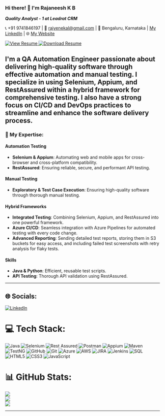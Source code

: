 ### Hi there! 👋 I'm Rajaneesh K B 
***Quality Analyst - 1 at Leadrat CRM***  

📞 +91 9741846197 | 📧 [rajyenekal@gmail.com](mailto:rajyenekal@gmail.com) | 📍 Bengaluru, Karnataka | [My LinkedIn](https://www.linkedin.com/in/rajaneesh-k-b-68965b221/) | 🌐 [My Website](https://rajyenekal.github.io/)




<a href="https://drive.google.com/file/d/1aXCpzMXo331EiskKuv0GAfPdWMYvWCXc/view?usp=sharing" target="_blank" aria-label="View Resume" title="View my resume">
  <img src="https://img.shields.io/badge/View-purple?style=for-the-badge&logo=eye" alt="View Resume">
</a>
<a href="https://drive.google.com/uc?export=download&id=1aXCpzMXo331EiskKuv0GAfPdWMYvWCXc" aria-label="Download Resume" title="Download my resume">
<img <img src="https://img.shields.io/badge/Download-blue?style=for-the-badge&logo=download" alt="Download Resume" />

</a>



I'm a **QA Automation Engineer** passionate about delivering high-quality software through effective automation and manual testing. I specialize in using **Selenium**, **Appium**, and **RestAssured** within a hybrid framework for comprehensive testing. I also have a strong focus on **CI/CD** and **DevOps** practices to streamline and enhance the software delivery process.
---

### 🚀 My Expertise:

#### **Automation Testing**
- **Selenium & Appium**: Automating web and mobile apps for cross-browser and cross-platform compatibility.
- **RestAssured**: Ensuring reliable, secure, and performant API testing.

#### **Manual Testing**
- **Exploratory & Test Case Execution**: Ensuring high-quality software through thorough manual testing.

#### **Hybrid Frameworks**
- **Integrated Testing**: Combining Selenium, Appium, and RestAssured into one powerful framework.
- **Azure CI/CD**: Seamless integration with Azure Pipelines for automated testing with every code change.
- **Advanced Reporting**: Sending detailed test reports, storing them in S3 buckets for easy access, and including failed test screenshots with retry analysis for flaky tests.

#### **Skills**
- **Java & Python**: Efficient, reusable test scripts.
- **API Testing**: Thorough API validation using RestAssured.

---


## 🌐 Socials:
[![LinkedIn](https://img.shields.io/badge/LinkedIn-%230077B5.svg?logo=linkedin&logoColor=white)](/https://www.linkedin.com/in/rajaneesh-k-b-68965b221/) 

# 💻 Tech Stack:
![Java](https://img.shields.io/badge/java-%23ED8B00.svg?style=for-the-badge&logo=openjdk&logoColor=white) 
![Selenium](https://img.shields.io/badge/selenium-%43B02A.svg?style=for-the-badge&logo=selenium&logoColor=white)
![Rest Assured](https://img.shields.io/badge/rest_assured-%23404D59.svg?style=for-the-badge&logoColor=white)
![Postman](https://img.shields.io/badge/postman-%23FF6C37.svg?style=for-the-badge&logo=postman&logoColor=white)
![Appium](https://img.shields.io/badge/appium-%23661AFF.svg?style=for-the-badge&logo=appium&logoColor=white)
![Maven](https://img.shields.io/badge/maven-%23C71A36.svg?style=for-the-badge&logo=apache-maven&logoColor=white)
![TestNG](https://img.shields.io/badge/testng-%231E508B.svg?style=for-the-badge&logo=testng&logoColor=white)
![GitHub](https://img.shields.io/badge/github-%23121011.svg?style=for-the-badge&logo=github&logoColor=white)
![Git](https://img.shields.io/badge/git-%23F05033.svg?style=for-the-badge&logo=git&logoColor=white)
![Azure](https://img.shields.io/badge/azure-%230072C6.svg?style=for-the-badge&logo=microsoftazure&logoColor=white)
![AWS](https://img.shields.io/badge/AWS-%23FF9900.svg?style=for-the-badge&logo=amazon-aws&logoColor=white) 
![JIRA](https://img.shields.io/badge/jira-%230A0FFF.svg?style=for-the-badge&logo=jira&logoColor=white)
![Jenkins](https://img.shields.io/badge/jenkins-%23D24939.svg?style=for-the-badge&logo=jenkins&logoColor=white)
![SQL](https://img.shields.io/badge/sql-%23447799.svg?style=for-the-badge&logoColor=white)
![HTML5](https://img.shields.io/badge/html5-%23E34F26.svg?style=for-the-badge&logo=html5&logoColor=white)
![CSS3](https://img.shields.io/badge/css3-%231572B6.svg?style=for-the-badge&logo=css3&logoColor=white)
![JavaScript](https://img.shields.io/badge/javascript-%23F7DF1E.svg?style=for-the-badge&logo=javascript&logoColor=black)



# 📊 GitHub Stats:
![](https://github-readme-stats.vercel.app/api?username=rajyenekal&theme=dark&hide_border=false&include_all_commits=false&count_private=false)<br/>
![](https://github-readme-streak-stats.herokuapp.com/?user=rajyenekal&theme=dark&hide_border=false)<br/>
![](https://github-readme-stats.vercel.app/api/top-langs/?username=rajyenekal&theme=dark&hide_border=false&include_all_commits=false&count_private=false&layout=compact)

---







